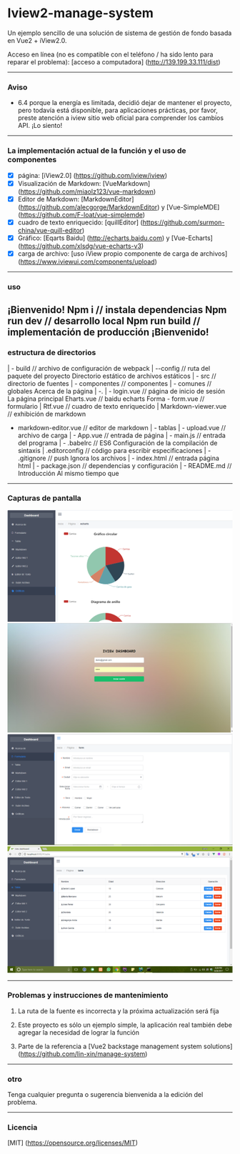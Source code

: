 # Iview2-manage-system

Un ejemplo sencillo de una solución de sistema de gestión de fondo basada en Vue2 + iView2.0.

Acceso en línea (no es compatible con el teléfono / ha sido lento para reparar el problema): [acceso a computadora] (http://139.199.33.111/dist)

--------------

### Aviso
* 6.4 porque la energía es limitada, decidió dejar de mantener el proyecto, pero todavía está disponible, para aplicaciones prácticas, por favor, preste atención a iview sitio web oficial para comprender los cambios API. ¡Lo siento!

--------------

### La implementación actual de la función y el uso de componentes
- [x] página: [iView2.0] (https://github.com/iview/iview)
- [x] Visualización de Markdown: [VueMarkdown] (https://github.com/miaolz123/vue-markdown)
- [x] Editor de Markdown: [MarkdownEditor] (https://github.com/alecgorge/MarkdownEditor) y [Vue-SimpleMDE] (https://github.com/F-loat/vue-simplemde)
- [x] cuadro de texto enriquecido: [quillEditor] (https://github.com/surmon-china/vue-quill-editor)
- [x] Gráfico: [Eqarts Baidu] (http://echarts.baidu.com) y [Vue-Echarts] (https://github.com/xlsdg/vue-echarts-v3)
- [x] carga de archivo: [uso iView propio componente de carga de archivos] (https://www.iviewui.com/components/upload)

--------------

### uso
¡Bienvenido!
Npm i // instala dependencias
Npm run dev // desarrollo local
Npm run build // implementación de producción
¡Bienvenido!
--------------

### estructura de directorios
| - build // archivo de configuración de webpack
| --config // ruta del paquete del proyecto
Directorio estático de archivos estáticos
| - src // directorio de fuentes
| - componentes // componentes
| - comunes // globales
Acerca de la página
| -.
| - login.vue // página de inicio de sesión
La página principal
Eharts.vue // baidu echarts
Forma - form.vue // formulario
| Rtf.vue // cuadro de texto enriquecido
| Markdown-viewer.vue // exhibición de markdown
- markdown-editor.vue // editor de markdown
| - tablas
| - upload.vue // archivo de carga
| - App.vue // entrada de página
| - main.js // entrada del programa
| - .babelrc // ES6 Configuración de la compilación de sintaxis
| .editorconfig // código para escribir especificaciones
| - .gitignore // push Ignora los archivos
| - index.html // entrada página html
| - package.json // dependencias y configuración
| - README.md // Introducción
Al mismo tiempo que
--------------

### Capturas de pantalla

![1](/static/screenshots/s1.png)
![2](/static/screenshots/s2.png)
![3](/static/screenshots/s3.png)
![4](/static/screenshots/s4.png)

----------------
### Problemas y instrucciones de mantenimiento
1. La ruta de la fuente es incorrecta y la próxima actualización será fija

2. Este proyecto es sólo un ejemplo simple, la aplicación real también debe agregar la necesidad de lograr la función

3. Parte de la referencia a [Vue2 backstage management system solutions] (https://github.com/lin-xin/manage-system)

---------------

### otro
Tenga cualquier pregunta o sugerencia bienvenida a la edición del problema.

---------------

### Licencia
[MIT] (https://opensource.org/licenses/MIT)

